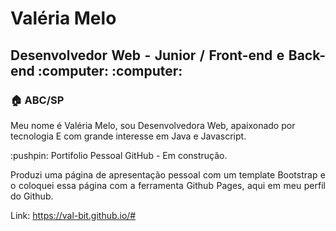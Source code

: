 <h1 align="justify"> Valéria Melo</h1>
<h2 align="justify"> Desenvolvedor Web - Junior / Front-end e Back-end :computer: :computer:</h2>

<h3 align="justify"> 🏠 ABC/SP</h3

 <p align="justify"> Meu nome é Valéria Melo, sou Desenvolvedora Web, apaixonado por tecnologia E com grande interesse em Java e Javascript. </p>
 
 <p align="justify"> :pushpin: Portifolio Pessoal GitHub - Em construção. </p>
 


<p align="justify"> Produzi uma página de apresentação pessoal com um template Bootstrap e o 
coloquei essa página com a ferramenta Github Pages, aqui em meu perfil do Github. </p>

Link: https://val-bit.github.io/#
